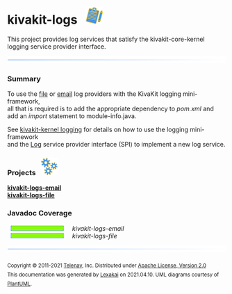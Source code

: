 # kivakit-logs &nbsp;&nbsp;![](../documentation/images/log-40.png)

This project provides log services that satisfy the kivakit-core-kernel logging service provider interface.

![](documentation/images/horizontal-line.png)

[//]: # (start-user-text)

### Summary <a name = "summary"></a>

To use the [file](file/README.md) or [email](email/README.md) log providers with the KivaKit logging mini-framework,  
all that is required is to add the appropriate dependency to *pom.xml* and  
add an *import* statement to module-info.java.

See [kivakit-kernel logging](../kivakit-core/kernel/documentation/logging.md) for details on how to use the logging mini-framework  
and the [Log](https://telenav.github.io/kivakit/javadoc/kivakit.core.kernel/com/telenav/kivakit/core/kernel/logging/Log.html) service
provider interface (SPI) to implement a new log service.

[//]: # (end-user-text)

### Projects &nbsp; ![](documentation/images/gears-40.png)

[**kivakit-logs-email**](email/README.md)  
[**kivakit-logs-file**](file/README.md)  

### Javadoc Coverage

&nbsp;  ![](documentation/images/meter-100-12.png) &nbsp; &nbsp; *kivakit-logs-email*  
&nbsp;  ![](documentation/images/meter-100-12.png) &nbsp; &nbsp; *kivakit-logs-file*

[//]: # (start-user-text)



[//]: # (end-user-text)

![](documentation/images/horizontal-line.png)

<sub>Copyright &#169; 2011-2021 [Telenav](http://telenav.com), Inc. Distributed under [Apache License, Version 2.0](LICENSE)</sub>  
<sub>This documentation was generated by [Lexakai](https://github.com/Telenav/lexakai) on 2021.04.10. UML diagrams courtesy
of [PlantUML](http://plantuml.com).</sub>
